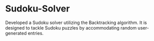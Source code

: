 # Sudoku-Solver
Developed a Sudoku solver utilizing the Backtracking algorithm. It is designed to tackle Sudoku puzzles by accommodating random user-generated entries. 
